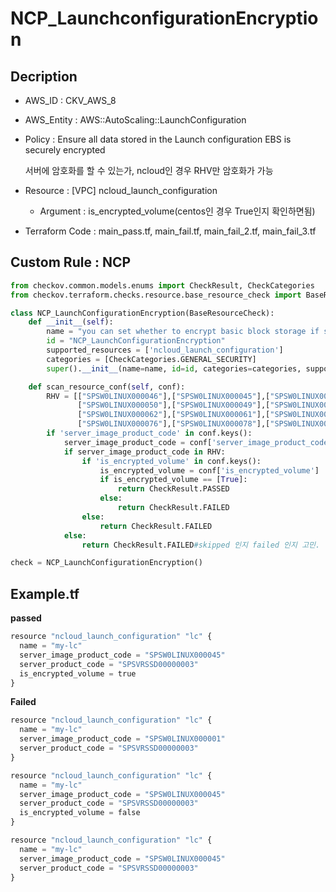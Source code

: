 # NCP_LaunchconfigurationEncryption

## Decription

- AWS_ID : CKV_AWS_8
- AWS_Entity : AWS::AutoScaling::LaunchConfiguration
- Policy : Ensure all data stored in the Launch configuration EBS is securely encrypted
    
    서버에 암호화를 할 수 있는가, ncloud인 경우 RHV만 암호화가 가능
    
- Resource : [VPC] ncloud_launch_configuration
    - Argument : is_encrypted_volume(centos인 경우 True인지 확인하면됨)
- Terraform Code : main_pass.tf, main_fail.tf, main_fail_2.tf, main_fail_3.tf
## Custom Rule : NCP

```python
from checkov.common.models.enums import CheckResult, CheckCategories
from checkov.terraform.checks.resource.base_resource_check import BaseResourceCheck

class NCP_LaunchConfigurationEncryption(BaseResourceCheck):
    def __init__(self):
        name = "you can set whether to encrypt basic block storage if server image is RHV. Default false."
        id = "NCP_LaunchConfigurationEncryption"
        supported_resources = ['ncloud_launch_configuration']
        categories = [CheckCategories.GENERAL_SECURITY]
        super().__init__(name=name, id=id, categories=categories, supported_resources=supported_resources)

    def scan_resource_conf(self, conf):
        RHV = [["SPSW0LINUX000046"],["SPSW0LINUX000045"],["SPSW0LINUX000044"],["SPSW0LINUX000043"],["SPSW0LINUX000032"],["SPSW0LINUX000031"],
               ["SPSW0LINUX000050"],["SPSW0LINUX000049"],["SPSW0LINUX000048"],["SPSW0LINUX000047"],["SPSW0LINUX000060"],["SPSW0LINUX000056"],
               ["SPSW0LINUX000062"],["SPSW0LINUX000061"],["SPSW0LINUX000074"],["SPSW0LINUX000046"],["SPSW0LINUX000069"],["SPSW0LINUX000070"],
               ["SPSW0LINUX000076"],["SPSW0LINUX000078"],["SPSW0LINUX000066"],["SPSW0LINUX000068"],["SPSW0LINUX000072"]]
        if 'server_image_product_code' in conf.keys():
            server_image_product_code = conf['server_image_product_code']
            if server_image_product_code in RHV:
                if 'is_encrypted_volume' in conf.keys():
                    is_encrypted_volume = conf['is_encrypted_volume']
                    if is_encrypted_volume == [True]:
                        return CheckResult.PASSED
                    else:
                        return CheckResult.FAILED
                else:
                    return CheckResult.FAILED
            else:
                return CheckResult.FAILED#skipped 인지 failed 인지 고민.

check = NCP_LaunchConfigurationEncryption()
```

## Example.tf

**passed**

```python
resource "ncloud_launch_configuration" "lc" {
  name = "my-lc"
  server_image_product_code = "SPSW0LINUX000045"
  server_product_code = "SPSVRSSD00000003"
  is_encrypted_volume = true
}
```

**Failed**

```python
resource "ncloud_launch_configuration" "lc" {
  name = "my-lc"
  server_image_product_code = "SPSW0LINUX000001"
  server_product_code = "SPSVRSSD00000003"
}
```

```python
resource "ncloud_launch_configuration" "lc" {
  name = "my-lc"
  server_image_product_code = "SPSW0LINUX000045"
  server_product_code = "SPSVRSSD00000003"
  is_encrypted_volume = false
}
```

```python
resource "ncloud_launch_configuration" "lc" {
  name = "my-lc"
  server_image_product_code = "SPSW0LINUX000045"
  server_product_code = "SPSVRSSD00000003"
}
```